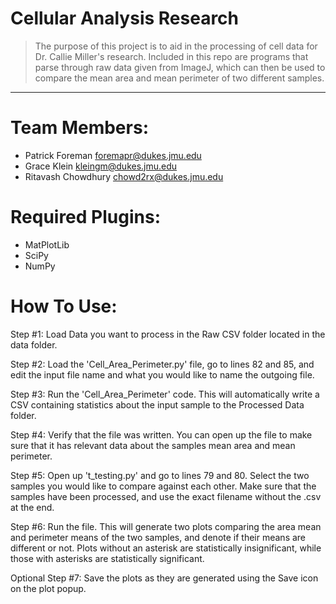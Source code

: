 # Cellular Analysis Research
> The purpose of this project is to aid in the processing
> of cell data for Dr. Callie Miller's research. Included
> in this repo are programs that parse through raw data
> given from ImageJ, which can then be used to compare the
> mean area and mean perimeter of two different samples.
<hr>

# <a name="team-members"></a>Team Members:
* Patrick Foreman <foremapr@dukes.jmu.edu>
* Grace Klein <kleingm@dukes.jmu.edu>
* Ritavash Chowdhury <chowd2rx@dukes.jmu.edu>

# <a name="required-plugins"></a>Required Plugins:
* MatPlotLib
* SciPy
* NumPy

# <a name="how-to-use:"></a>How To Use:
<p> Step #1: Load Data you want to process in the Raw CSV
folder located in the data folder. </p>

<p> Step #2: Load the 'Cell_Area_Perimeter.py' file, go to
lines 82 and 85, and edit the input file name and what you
would like to name the outgoing file.</p>

<p> Step #3: Run the 'Cell_Area_Perimeter' code. This will
automatically write a CSV containing statistics about the
input sample to the Processed Data folder. </p>

<p> Step #4: Verify that the file was written. You can open
up the file to make sure that it has relevant data about the
samples mean area and mean perimeter.</p>

<p> Step #5: Open up 't_testing.py' and go to lines 79 and
80. Select the two samples you would like to compare against
each other. Make sure that the samples have been processed,
and use the exact filename without the .csv at the end.</p>

<p> Step #6: Run the file. This will generate two plots 
comparing the area mean and perimeter means of the two 
samples, and denote if their means are different or not.
Plots without an asterisk are statistically insignificant,
while those with asterisks are statistically significant.</p>

<p> Optional Step #7: Save the plots as they are 
generated using the Save icon on the plot popup.</p>

